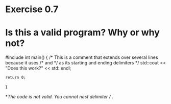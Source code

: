 # Exercise 0.7
# Is this a valid program? Why or why not?

#include <iostream>
int main()
{
    /* This is a comment that extends over several lines
    because it uses /* and */ as its starting and ending delimiters */
    std::cout << "Does this work?" << std::endl;
    
    return 0;
}

**The code is not valid. You cannot nest delimiter */ .**
